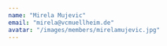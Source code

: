 ```yaml
---
name: "Mirela Mujevic"
email: "mirela@vcmuellheim.de"
avatar: "/images/members/mirelamujevic.jpg"
---
```

